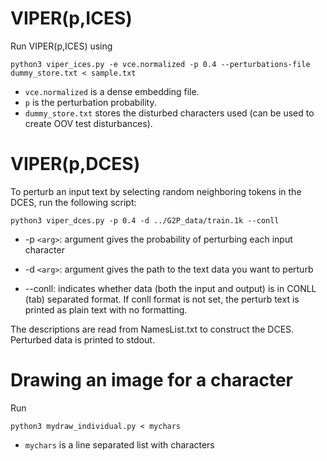 # VIPER(p,ICES)

Run VIPER(p,ICES) using

```
python3 viper_ices.py -e vce.normalized -p 0.4 --perturbations-file dummy_store.txt < sample.txt
```

* `vce.normalized` is a dense embedding file. 
* `p` is the perturbation probability. 
* `dummy_store.txt` stores the disturbed characters used (can be used to create OOV test disturbances).

# VIPER(p,DCES)

To perturb an input text by selecting random neighboring tokens in the DCES, run the following script:

```
python3 viper_dces.py -p 0.4 -d ../G2P_data/train.1k --conll
```

* -p `<arg>`: argument gives the probability of perturbing each input character

* -d `<arg>`: argument gives the path to the text data you want to perturb

* --conll: indicates whether data (both the input and output) is in CONLL (tab) separated format. If conll format is not set, the perturb text is printed as plain text with no formatting.

The descriptions are read from NamesList.txt to construct the DCES. Perturbed data is printed to stdout.


# Drawing an image for a character

Run

```
python3 mydraw_individual.py < mychars
```

* `mychars` is a line separated list with characters

